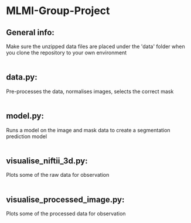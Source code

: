 # MLMI-Group-Project
## General info:
Make sure the unzipped data files are placed under the 'data' folder when you clone the repository to your own environment
<br />
<br />
  
## data.py:
Pre-processes the data, normalises images, selects the correct mask
<br />
<br />

## model.py:
Runs a model on the image and mask data to create a segmentation prediction model
<br />
<br />

## visualise_niftii_3d.py:
Plots some of the raw data for observation
<br />
<br />

## visualise_processed_image.py:
Plots some of the processed data for observation
